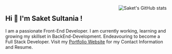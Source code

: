 <img alt="Saket's GitHub stats" align="right" src="https://github-readme-stats.vercel.app/api?username=SAKET03&hide_border=true&hide_title=true&show_icons=true&theme=dark">

## Hi 👋 I'm Saket Sultania !
I am a passionate Front-End Developer. I am currently working, learning and growing my skillset in BackEnd-Development. Endeavouring to become a Full Stack Developer. Visit my <a href="https://saketsultania-tech.netlify.app/" target="_blank" >Portfolio Website</a> for my Contact Information and Resume.
